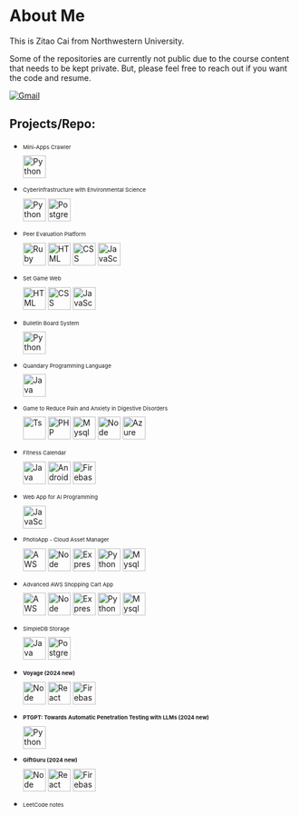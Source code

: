 <h1>About Me</h1>

<p>This is Zitao Cai from Northwestern University.</p>

<p>Some of the repositories are currently not public due to the course content that needs to be kept private. But, please feel free to reach out if you want the code and resume. </p>

[![Gmail](https://img.shields.io/badge/Gmail-D14836?style=for-the-badge&logo=gmail&logoColor=white)](mailto:jerrychoiczt@gmail.com)

<h2>Projects/Repo:</h2>

<ul>
  <li>
    <p style="font-size:1vw">Mini-Apps Crawler</p> 
    <img class="skill-icon" src="https://skillicons.dev/icons?i=py" alt="Python" style="width: 40px; height: 40px;">
  </li>
  <li>
    <p style="font-size:1vw">Cyberinfrastructure with Environmental Science</p>
    <img class="skill-icon" src="https://skillicons.dev/icons?i=py" alt="Python" style="width: 40px; height: 40px;">
    <img class="skill-icon" src="https://skillicons.dev/icons?i=postgres" alt="PostgreSQL" style="width: 40px; height: 40px;">
  </li>
  <li>
    <p style="font-size:1vw">Peer Evaluation Platform</p>
    <img class="skill-icon" src="https://skillicons.dev/icons?i=ruby" alt="Ruby" style="width: 40px; height: 40px;">
    <img class="skill-icon" src="https://skillicons.dev/icons?i=html" alt="HTML" style="width: 40px; height: 40px;">
    <img class="skill-icon" src="https://skillicons.dev/icons?i=css" alt="CSS" style="width: 40px; height: 40px;">
    <img class="skill-icon" src="https://skillicons.dev/icons?i=js" alt="JavaScript" style="width: 40px; height: 40px;">
  </li>
  <li><p style="font-size:1vw">Set Game Web</p>
    <img class="skill-icon" src="https://skillicons.dev/icons?i=html" alt="HTML" style="width: 40px; height: 40px;">
    <img class="skill-icon" src="https://skillicons.dev/icons?i=css" alt="CSS" style="width: 40px; height: 40px;">
    <img class="skill-icon" src="https://skillicons.dev/icons?i=js" alt="JavaScript" style="width: 40px; height: 40px;">
  </li>
  <li><p style="font-size:1vw">Bulletin Board System</p>
    <img class="skill-icon" src="https://skillicons.dev/icons?i=py" alt="Python" style="width: 40px; height: 40px;">
  </li>
  <li><p style="font-size:1vw">Quandary Programming Language</P>
    <img class="skill-icon" src="https://skillicons.dev/icons?i=java" alt="Java" style="width: 40px; height: 40px;"></li>
  <li><p style="font-size:1vw">Game to Reduce Pain and Anxiety in Digestive Disorders</p>
    <img class="skill-icon" src="https://skillicons.dev/icons?i=ts" alt="Ts" style="width: 40px; height: 40px;">
    <img class="skill-icon" src="https://skillicons.dev/icons?i=php" alt="PHP" style="width: 40px; height: 40px;">
    <img class="skill-icon" src="https://skillicons.dev/icons?i=mysql" alt="Mysql" style="width: 40px; height: 40px;">
    <img class="skill-icon" src="https://skillicons.dev/icons?i=nodejs" alt="Node" style="width: 40px; height: 40px;">
    <img class="skill-icon" src="https://skillicons.dev/icons?i=azure" alt="Azure" style="width: 40px; height: 40px;">
  </li>
  <li><p style="font-size:1vw">Fitness Calendar</p>
    <img class="skill-icon" src="https://skillicons.dev/icons?i=java" alt="Java" style="width: 40px; height: 40px;">
    <img class="skill-icon" src="https://skillicons.dev/icons?i=androidstudio" alt="Android" style="width: 40px; height: 40px;">
    <img class="skill-icon" src="https://skillicons.dev/icons?i=firebase" alt="Firebase" style="width: 40px; height: 40px;">
  </li>
  <li><p style="font-size:1vw">Web App for Al Programming</p>
    <img class="skill-icon" src="https://skillicons.dev/icons?i=js" alt="JavaScript" style="width: 40px; height: 40px;">
  </li>
  <li><p style="font-size:1vw">PhotoApp - Cloud Asset Manager</p>
    <img class="skill-icon" src="https://skillicons.dev/icons?i=aws" alt="AWS" style="width: 40px; height: 40px;">
    <img class="skill-icon" src="https://skillicons.dev/icons?i=nodejs" alt="Node" style="width: 40px; height: 40px;">
    <img class="skill-icon" src="https://skillicons.dev/icons?i=express" alt="Express" style="width: 40px; height: 40px;">
    <img class="skill-icon" src="https://skillicons.dev/icons?i=py" alt="Python" style="width: 40px; height: 40px;">
    <img class="skill-icon" src="https://skillicons.dev/icons?i=mysql" alt="Mysql" style="width: 40px; height: 40px;">
  </li>
  <li><p style="font-size:1vw">Advanced AWS Shopping Cart App</p>
    <img class="skill-icon" src="https://skillicons.dev/icons?i=aws" alt="AWS" style="width: 40px; height: 40px;">
    <img class="skill-icon" src="https://skillicons.dev/icons?i=nodejs" alt="Node" style="width: 40px; height: 40px;">
    <img class="skill-icon" src="https://skillicons.dev/icons?i=express" alt="Express" style="width: 40px; height: 40px;">
    <img class="skill-icon" src="https://skillicons.dev/icons?i=py" alt="Python" style="width: 40px; height: 40px;">
    <img class="skill-icon" src="https://skillicons.dev/icons?i=mysql" alt="Mysql" style="width: 40px; height: 40px;">
  </li>
  <li><p style="font-size:1vw">SimpleDB Storage</P>
    <img class="skill-icon" src="https://skillicons.dev/icons?i=java" alt="Java" style="width: 40px; height: 40px;">
    <img class="skill-icon" src="https://skillicons.dev/icons?i=postgres" alt="PostgreSQL" style="width: 40px; height: 40px;">
  </li>
  <li><p style="font-size:1vw"><b>Voyage (2024 new)</b></p>
    <img class="skill-icon" src="https://skillicons.dev/icons?i=nodejs" alt="Node" style="width: 40px; height: 40px;">
    <img class="skill-icon" src="https://skillicons.dev/icons?i=react" alt="React" style="width: 40px; height: 40px;">
    <img class="skill-icon" src="https://skillicons.dev/icons?i=firebase" alt="Firebase" style="width: 40px; height: 40px;">
  </li>
  <li><p style="font-size:1vw"><b>PTGPT: Towards Automatic Penetration Testing with LLMs (2024 new)</b></p>
    <img class="skill-icon" src="https://skillicons.dev/icons?i=py" alt="Python" style="width: 40px; height: 40px;">
  </li>
  <li><p style="font-size:1vw"><b>GiftGuru (2024 new)</b></p>
    <img class="skill-icon" src="https://skillicons.dev/icons?i=nodejs" alt="Node" style="width: 40px; height: 40px;">
    <img class="skill-icon" src="https://skillicons.dev/icons?i=react" alt="React" style="width: 40px; height: 40px;">
    <img class="skill-icon" src="https://skillicons.dev/icons?i=firebase" alt="Firebase" style="width: 40px; height: 40px;">
  </li>
  <li><p style="font-size:1vw">LeetCode notes</li>
</ul>

<!-- <style>
  .skill-icon {
    width: 40px;
    height: 40px;
    margin-right: 5px; 
  }
</style> -->
